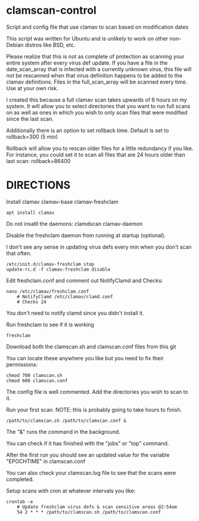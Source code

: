 # clamscan-control
Script and config file that use clamav to scan based on modification dates

This script was written for Ubuntu and is unlikely to work on other non-Debian distros like BSD, etc.

Please realize that this is not as complete of protection as scanning your entire system after every virus def update.
If you have a file in the date_scan_array that is infected with a currently unknown virus, this file will not be rescanned when that virus definition happens to be added to the clamav definitions.
Files in the full_scan_array will be scanned every time. Use at your own risk.

I created this because a full clamav scan takes upwards of 6 hours on my system.
It will allow you to select directories that you want to run full scans on as well as ones in which you wish to only scan files that were modified since the last scan.

Additionally there is an option to set rollback time. Default is set to rollback=300 (5 min)

Rollback will allow you to rescan older files for a little redundancy if you like. For instance, you could set it to scan all files that are 24 hours older than last scan: rollback=86400


# DIRECTIONS
Install clamav clamav-base clamav-freshclam
```
apt install clamav
```
Do not insatll the daemons: clamdscan clamav-daemon

Disable the freshclam daemon from running at startup (optional).

I don't see any sense in updating virus defs every min when you don't scan that often.
```
/etc/init.d/clamav-freshclam stop
update-rc.d -f clamav-freshclam disable
```
Edit freshclam.conf and comment out NotifyClamd and Checks:
```
nano /etc/clamav/freshclam.conf
	# NotifyClamd /etc/clamav/clamd.conf
	# Checks 24
```
You don't need to notify clamd since you didn't install it.

Run freshclam to see if it is working
```
freshclam
```
Download both the clamscan.sh and clamscan.conf files from this git

You can locate these anywhere you like but you need to fix their permissions:
```
chmod 700 clamscan.sh
chmod 600 clamscan.conf
```
The config file is well commented. Add the directories you wish to scan to it.

Run your first scan. NOTE: this is probably going to take hours to finish.
```
/path/to/clamscan.sh /path/to/clamscan.conf &
```
The "&" runs the command in the background.

You can check if it has finished with the "jobs" or "top" command.

After the first run you should see an updated value for the variable "EPOCHTIME" in clamscan.conf

You can also check your clamscan.log file to see that the scans were completed.

Setup scans with cron at whatever intervals you like:
```
crontab -e
    # Update freshclam virus defs & scan sensitive areas @2:54am
    54 2 * * * /path/to/clamscan.sh /path/to/clamscan.conf
```

